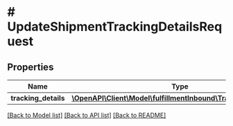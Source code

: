 # # UpdateShipmentTrackingDetailsRequest

## Properties

Name | Type | Description | Notes
------------ | ------------- | ------------- | -------------
**tracking_details** | [**\OpenAPI\Client\Model\fulfillmentInbound\TrackingDetailsInput**](TrackingDetailsInput.md) |  |

[[Back to Model list]](../../README.md#models) [[Back to API list]](../../README.md#endpoints) [[Back to README]](../../README.md)
